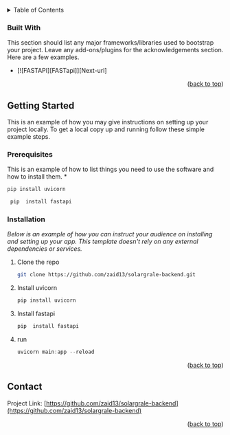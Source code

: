 <!-- Improved compatibility of back to top link: See: https://github.com/othneildrew/Best-README-Template/pull/73 -->
<a name="readme-top"></a>









<!-- TABLE OF CONTENTS -->
<details>
  <summary>Table of Contents</summary>
  <ol>
    <li>
      <a href="#about-the-project">About The Project</a>
      <ul>
        <li><a href="#built-with">Built With</a></li>
      </ul>
    </li>
    <li>
      <a href="#getting-started">Getting Started</a>
      <ul>
        <li><a href="#prerequisites">Prerequisites</a></li>
        <li><a href="#installation">Installation</a></li>
      </ul>
    </li>

    <li><a href="#contact">Contact</a></li>

  </ol>
</details>







### Built With

This section should list any major frameworks/libraries used to bootstrap your project. Leave any add-ons/plugins for the acknowledgements section. Here are a few examples.

* [![FASTAPI][FASTapi]][Next-url]


<p align="right">(<a href="#readme-top">back to top</a>)</p>



<!-- GETTING STARTED -->
## Getting Started

This is an example of how you may give instructions on setting up your project locally.
To get a local copy up and running follow these simple example steps.

### Prerequisites

This is an example of how to list things you need to use the software and how to install them.
* 
  ```sh
  pip install uvicorn
  ```

 ```sh
  pip  install fastapi
  ```

### Installation

_Below is an example of how you can instruct your audience on installing and setting up your app. This template doesn't rely on any external dependencies or services._

1. Clone the repo
   ```sh
   git clone https://github.com/zaid13/solargrale-backend.git
   ```
2. Install uvicorn
   ```sh
   pip install uvicorn
   ```
3. Install fastapi
   ```js
   pip  install fastapi
   ```
4. run
   ```js
   uvicorn main:app --reload
   ```

<p align="right">(<a href="#readme-top">back to top</a>)</p>








<!-- CONTACT -->
## Contact



Project Link: [https://github.com/zaid13/solargrale-backend](https://github.com/zaid13/solargrale-backend)

<p align="right">(<a href="#readme-top">back to top</a>)</p>





